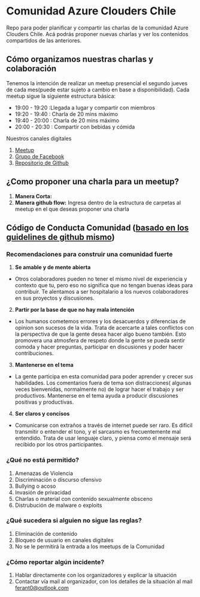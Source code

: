 # Comunidad Azure Clouders Chile
Repo para poder planificar y compartir las charlas de la comunidad Azure Clouders Chile. Acá podrás proponer nuevas charlas y ver los contenidos compartidos de las anteriores.

## Cómo organizamos nuestras charlas y colaboración
Tenemos la intención de realizar un meetup presencial el segundo jueves de cada mes(puede estar sujeto a cambio en base a disponibilidad). Cada meetup sigue la siguiente estructura básica:

*  19:00 - 19:20 :Llegada a lugar y compartir con miembros
*  19:20 - 19:40 : Charla de 20 mins màximo
*  19:40 - 20:00 : Charla de 20 mins máximo
*  20:00 - 20:30 : Compartir con bebidas y cómida

Nuestros canales digitales

1. [Meetup](https://www.meetup.com/Azure-Clouders-Chile/)
2. [Grupo de Facebook](https://www.facebook.com/groups/1648310812075159/)
3. [Repositorio de Github](https://github.com/feranto/azure-clouders-chile)

## ¿Como proponer una charla para un meetup?
1. __Manera Corta:__ 
2. __Manera github flow:__ Ingresa dentro de la estructura de carpetas al meetup en el que deseas proponer una charla

## Código de Conducta Comunidad ([basado en los guidelines de github mismo](https://help.github.com/articles/github-community-guidelines/))

### Recomendaciones para construir una comunidad fuerte
1. __Se amable y de mente abierta__
  * Otros colaboradores pueden no tener el mismo nivel de experiencia y contexto que tu, pero eso no significa que no tengan buenas ideas para contribuir. Te alentamos a ser hospitalario a los nuevos colaboradores en sus proyectos y discusiones.
2. __Partir por la base de que no hay mala intención__
  * Los humanos cometemos errores y los desacuerdos y diferencias de opinion son sucesos de la vida. Trata de acercarte a tales conflictos con la perspectiva de que la gente desea hacer algo bueno también. Esto promovera una atmosfera de respeto donde la gente se pueda sentir comoda y hacer preguntas, participar en discusiones y poder hacer contribuciones.
3. __Mantenerse en el tema__
  * La gente participa en esta comunidad para poder aprender y crecer sus habilidades. Los comentarios fuera de tema son distracciones( algunas veces bienvenidas, normalmente no) de lograr hacer el trabajo y ser productivos. Mantenerse en el tema ayuda a producir discusiones positivas y productivas.
4. __Ser claros y concisos__
  * Comunicarse con extraños a través de internet puede ser raro. Es difícil transmitir o entender el tono, y el sarcasmo es frecuentemente mal entendido. Trata de usar lenguaje claro, y piensa como el mensaje será recibido por los otros participantes.

### ¿Qué no está permitido?
1. Amenazas de Violencia
2. Discriminación o discurso ofensivo 
3. Bullying o acoso
4. Invasión de privacidad 
5. Charlas o material con contenido sexualmente obsceno
6. Distrubución de malware o exploits

### ¿Qué sucedera si alguien no sigue las reglas?
1. Eliminación de contenido
2. Bloqueo de usuario en canales digitales
3. No se le permitirá la entrada a los meetups de la Comunidad

### ¿Cómo reportar algún incidente?
1. Hablar directamente con los organizadores y explicar la situación
2. Contactar vía mail al organizador, con los detalles de la situación al mail ferant0@outlook.com


